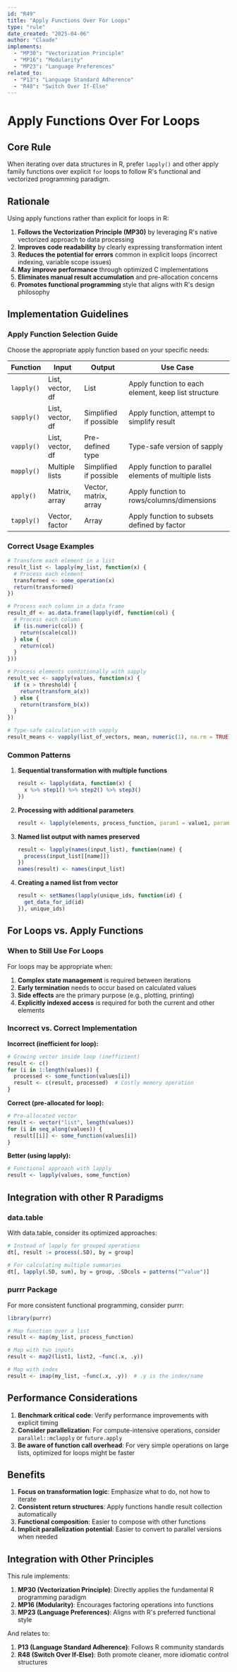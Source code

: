 ```yaml
---
id: "R49"
title: "Apply Functions Over For Loops"
type: "rule"
date_created: "2025-04-06"
author: "Claude"
implements:
  - "MP30": "Vectorization Principle"
  - "MP16": "Modularity"
  - "MP23": "Language Preferences"
related_to:
  - "P13": "Language Standard Adherence"
  - "R48": "Switch Over If-Else"
---
```


# Apply Functions Over For Loops

## Core Rule

When iterating over data structures in R, prefer `lapply()` and other apply family functions over explicit `for` loops to follow R's functional and vectorized programming paradigm.

## Rationale

Using apply functions rather than explicit for loops in R:

1. **Follows the Vectorization Principle (MP30)** by leveraging R's native vectorized approach to data processing
2. **Improves code readability** by clearly expressing transformation intent
3. **Reduces the potential for errors** common in explicit loops (incorrect indexing, variable scope issues)
4. **May improve performance** through optimized C implementations
5. **Eliminates manual result accumulation** and pre-allocation concerns
6. **Promotes functional programming** style that aligns with R's design philosophy

## Implementation Guidelines

### Apply Function Selection Guide

Choose the appropriate apply function based on your specific needs:

| Function | Input | Output | Use Case |
|----------|-------|--------|----------|
| `lapply()` | List, vector, df | List | Apply function to each element, keep list structure |
| `sapply()` | List, vector, df | Simplified if possible | Apply function, attempt to simplify result |
| `vapply()` | List, vector, df | Pre-defined type | Type-safe version of sapply |
| `mapply()` | Multiple lists | Simplified if possible | Apply function to parallel elements of multiple lists |
| `apply()` | Matrix, array | Vector, matrix, array | Apply function to rows/columns/dimensions |
| `tapply()` | Vector, factor | Array | Apply function to subsets defined by factor |

### Correct Usage Examples

```r
# Transform each element in a list
result_list <- lapply(my_list, function(x) {
  # Process each element
  transformed <- some_operation(x)
  return(transformed)
})

# Process each column in a data frame
result_df <- as.data.frame(lapply(df, function(col) {
  # Process each column
  if (is.numeric(col)) {
    return(scale(col))
  } else {
    return(col)
  }
}))

# Process elements conditionally with sapply
result_vec <- sapply(values, function(x) {
  if (x > threshold) {
    return(transform_a(x))
  } else {
    return(transform_b(x))
  }
})

# Type-safe calculation with vapply
result_means <- vapply(list_of_vectors, mean, numeric(1), na.rm = TRUE)
```

### Common Patterns

1. **Sequential transformation with multiple functions**
   ```r
   result <- lapply(data, function(x) {
     x %>% step1() %>% step2() %>% step3()
   })
   ```

2. **Processing with additional parameters**
   ```r
   result <- lapply(elements, process_function, param1 = value1, param2 = value2)
   ```

3. **Named list output with names preserved**
   ```r
   result <- lapply(names(input_list), function(name) {
     process(input_list[[name]])
   })
   names(result) <- names(input_list)
   ```

4. **Creating a named list from vector**
   ```r
   result <- setNames(lapply(unique_ids, function(id) {
     get_data_for_id(id)
   }), unique_ids)
   ```

## For Loops vs. Apply Functions

### When to Still Use For Loops

For loops may be appropriate when:

1. **Complex state management** is required between iterations
2. **Early termination** needs to occur based on calculated values
3. **Side effects** are the primary purpose (e.g., plotting, printing)
4. **Explicitly indexed access** is required for both the current and other elements

### Incorrect vs. Correct Implementation

**Incorrect (inefficient for loop):**
```r
# Growing vector inside loop (inefficient)
result <- c()
for (i in 1:length(values)) {
  processed <- some_function(values[i])
  result <- c(result, processed)  # Costly memory operation
}
```

**Correct (pre-allocated for loop):**
```r
# Pre-allocated vector
result <- vector("list", length(values))
for (i in seq_along(values)) {
  result[[i]] <- some_function(values[i])
}
```

**Better (using lapply):**
```r
# Functional approach with lapply
result <- lapply(values, some_function)
```

## Integration with other R Paradigms

### data.table

With data.table, consider its optimized approaches:

```r
# Instead of lapply for grouped operations
dt[, result := process(.SD), by = group]

# For calculating multiple summaries
dt[, lapply(.SD, sum), by = group, .SDcols = patterns("^value")]
```

### purrr Package

For more consistent functional programming, consider purrr:

```r
library(purrr)

# Map function over a list
result <- map(my_list, process_function)

# Map with two inputs
result <- map2(list1, list2, ~func(.x, .y))

# Map with index
result <- imap(my_list, ~func(.x, .y))  # .y is the index/name
```

## Performance Considerations

1. **Benchmark critical code**: Verify performance improvements with explicit timing
2. **Consider parallelization**: For compute-intensive operations, consider `parallel::mclapply` or `future.apply`
3. **Be aware of function call overhead**: For very simple operations on large lists, optimized for loops might be faster

## Benefits

1. **Focus on transformation logic**: Emphasize what to do, not how to iterate
2. **Consistent return structures**: Apply functions handle result collection automatically
3. **Functional composition**: Easier to compose with other functions
4. **Implicit parallelization potential**: Easier to convert to parallel versions when needed

## Integration with Other Principles

This rule implements:

1. **MP30 (Vectorization Principle)**: Directly applies the fundamental R programming paradigm
2. **MP16 (Modularity)**: Encourages factoring operations into functions
3. **MP23 (Language Preferences)**: Aligns with R's preferred functional style

And relates to:

1. **P13 (Language Standard Adherence)**: Follows R community standards
2. **R48 (Switch Over If-Else)**: Both promote cleaner, more idiomatic control structures
